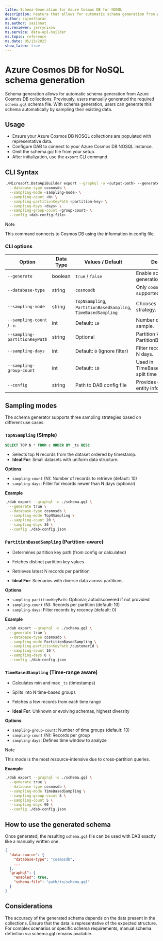 ```yaml
---
title: Schema Generation for Azure Cosmos DB for NOSQL
description: Feature that allows for automatic schema generation from Azure Cosmos DB collections
author: sajeetharan
ms.author: sasinnat
ms.reviewer: jerrynixon
ms.service: data-api-builder
ms.topic: reference
ms.date: 05/13/2025
show_latex: true
---
```


# Azure Cosmos DB for NoSQL schema generation

Schema generation allows for automatic schema generation from Azure Cosmos DB collections. Previously, users manually generated the required `schema.gql` schema file. With schema generation, users can generate this schema automatically by sampling their existing data.

## Usage

 - Ensure your Azure Cosmos DB NOSQL collections are populated with representative data.
 - Configure DAB to connect to your Azure Cosmos DB NOSQL instance.
 - Omit the schema.gql file from your setup.
 - After initialization, use the `export` CLI command. 
 
## CLI Syntax

```sh
./Microsoft.DataApiBuilder export --graphql -o <output-path> --generate true \
  --database-type cosmosdb \
  --sampling-mode <sampling-mode> \
  --sampling-count <N> \
  --sampling-partitionKeyPath <partition-key> \
  --sampling-days <days> \
  --sampling-group-count <group-count> \
  --config <dab-config-file>
```

> [!NOTE]
> This command connects to Cosmos DB using the information in config file.

### CLI options

| Option                    | Data Type | Values / Default                        | Description |
|---------------------------|-----------|-----------------------------------------|-------------|
| `--generate`              | boolean   | `true` / `false`                        | Enable schema generation. |
| `--database-type`         | string    | `cosmosdb`                              | Only `cosmosdb` is supported. |
| `--sampling-mode`         | string    | `TopNSampling`, `PartitionBasedSampling`, `TimeBasedSampling` | Chooses sampling strategy. |
| `--sampling-count` / `-n` | int       | Default: `10`                           | Number of records to sample. |
| `--sampling-partitionKeyPath` | string | Optional                                | Partition key path (for PartitionBasedSampling). |
| `--sampling-days`         | int       | Default: `0` (ignore filter)            | Filter records newer than N days. |
| `--sampling-group-count`  | int       | Default: `10`                           | Used in TimeBasedSampling to split time ranges. |
| `--config`                | string    | Path to DAB config file                 | Provides connection and entity info. |

## Sampling modes

The schema generator supports three sampling strategies based on different use cases:

### `TopNSampling` (Simple)

```sql
SELECT TOP N * FROM c ORDER BY _ts DESC
```

- Selects top N records from the dataset ordered by timestamp.
- **Ideal For**: Small datasets with uniform data structure.

**Options**

- `sampling-count` (N): Number of records to retrieve (default: 10)
- `sampling-days`: Filter for records newer than N days (optional)

**Example**

```sh
./dab export --graphql -o ./schema.gql \
  --generate true \
  --database-type cosmosdb \
  --sampling-mode TopNSampling \
  --sampling-count 20 \
  --sampling-days 30 \
  --config ./dab-config.json
```

### `PartitionBasedSampling` (Partition-aware)

- Determines partition key path (from config or calculated)
- Fetches distinct partition key values
- Retrieves latest N records per partition

- **Ideal For**: Scenarios with diverse data across partitions.

**Options**

- `sampling-partitionKeyPath`: Optional; autodiscovered if not provided
- `sampling-count` (N): Records per partition (default: 10)
- `sampling-days`: Filter records by recency (default: 0)

**Example**

```sh
./dab export --graphql -o ./schema.gql \
  --generate true \
  --database-type cosmosdb \
  --sampling-mode PartitionBasedSampling \
  --sampling-partitionKeyPath /customerId \
  --sampling-count 10 \
  --sampling-days 0 \
  --config ./dab-config.json
```

### `TimeBasedSampling` (Time-range aware)

- Calculates min and max `_ts` (timestamps)
- Splits into N time-based groups
- Fetches a few records from each time range

- **Ideal For**: Unknown or evolving schemas, highest diversity

**Options**

- `sampling-group-count`: Number of time groups (default: 10)
- `sampling-count` (N): Records per group
- `sampling-days`: Defines time window to analyze

> [!NOTE]
> This mode is the most resource-intensive due to cross-partition queries.

**Example**

```sh
./dab export --graphql -o ./schema.gql \
  --generate true \
  --database-type cosmosdb \
  --sampling-mode TimeBasedSampling \
  --sampling-group-count 8 \
  --sampling-count 5 \
  --sampling-days 90 \
  --config ./dab-config.json
```

## How to use the generated schema

Once generated, the resulting `schema.gql` file can be used with DAB exactly like a manually written one:

```json
{
  "data-source": {
    "database-type": "cosmosdb",
    ...
  },
  "graphql": {
    "enabled": true,
    "schema-file": "path/to/schema.gql"
  }
}
```

## Considerations

The accuracy of the generated schema depends on the data present in the collections. Ensure that the data is representative of the expected structure. For complex scenarios or specific schema requirements, manual schema definition via schema.gql remains available.